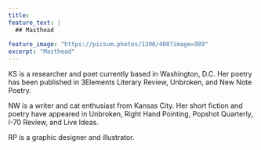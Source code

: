 ```yaml
---
title: 
feature_text: |
  ## Masthead
  
feature_image: "https://picsum.photos/1300/400?image=989"
excerpt: "Masthead"
---
```

KS is a researcher and poet currently based in Washington, D.C. Her poetry has been published in 3Elements Literary Review, Unbroken, and New Note Poetry.

NW is a writer and cat enthusiast from Kansas City. Her short fiction and poetry have appeared in Unbroken, Right Hand Pointing, Popshot Quarterly, I-70 Review, and Live Ideas.

RP is a graphic designer and illustrator.
